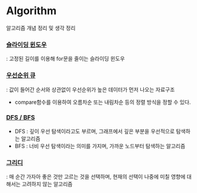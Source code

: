# Algorithm
알고리즘 개념 정리 및 생각 정리

### [슬라이딩 윈도우](https://velog.io/@jungnoeun/%EC%8A%AC%EB%9D%BC%EC%9D%B4%EB%94%A9-%EC%9C%88%EB%8F%84%EC%9A%B0)
: 고정된 길이를 이용해 for문을 줄이는 슬라이딩 윈도우

### [우선순위 큐](https://velog.io/@jungnoeun/%EC%8A%A4%ED%83%9D%EA%B3%BC-%ED%81%90)
: 값이 들어간 순서와 상관없이 우선순위가 높은 데이터가 먼저 나오는 자료구조
- compare함수를 이용하여 오름차순 또는 내림차순 등의 정렬 방식을 정할 수 있다.

### [DFS / BFS](https://velog.io/@jungnoeun/%ED%83%90%EC%83%89-%EC%95%8C%EA%B3%A0%EB%A6%AC%EC%A6%98-DFSBFS)
- DFS : 깊이 우선 탐색이라고도 부르며, 그래프에서 깊은 부분을 우선적으로 탐색하는 알고리즘
- BFS : 너비 우선 탐색이라는 의미를 가지며, 가까운 노드부터 탐색하는 알고리즘

### [그리디](https://velog.io/@jungnoeun/%EA%B7%B8%EB%A6%AC%EB%94%94)
: 매 순간 가자아 좋은 것만 고르는 것을 선택하며, 현재의 선택이 나중에 미칠 영향에 대해서는 고려하지 않는 알고리즘